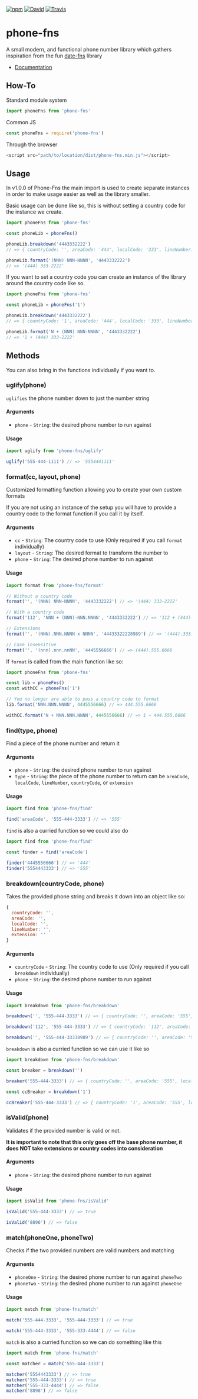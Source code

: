 [![npm](https://img.shields.io/npm/v/phone-fns.svg?style=for-the-badge)](https://www.npmjs.com/package/phone-fns)
[![David](https://img.shields.io/david/dhershman1/phone-fns.svg?style=for-the-badge)](https://david-dm.org/dhershman1/phone-fns)
[![Travis](https://img.shields.io/travis/dhershman1/phone-fns.svg?style=for-the-badge)](https://travis-ci.org/dhershman1/phone-fns)

# phone-fns

A small modern, and functional phone number library which gathers inspiration from the fun [date-fns](https://github.com/date-fns/date-fns) library

- [Documentation](https://www.dusty.codes/phone-fns)

## How-To

Standard module system

```js
import phoneFns from 'phone-fns'
```

Common JS

```js
const phoneFns = require('phone-fns')
```

Through the browser

```js
<script src="path/to/location/dist/phone-fns.min.js"></script>
```

## Usage

In v1.0.0 of Phone-Fns the main import is used to create separate instances in order to make usage easier as well as the library smaller.

Basic usage can be done like so, this is without setting a country code for the instance we create.

```javascript
import phoneFns from 'phone-fns'

const phoneLib = phoneFns()

phoneLib.breakdown('4443332222')
// => { countryCode: '', areaCode: '444', localCode: '333', lineNumber: '2222', extension: '' }

phoneLib.format('(NNN) NNN-NNNN', '4443332222')
// => '(444) 333-2222'
```

If you want to set a country code you can create an instance of the library around the country code like so.

```javascript
import phoneFns from 'phone-fns'

const phoneLib = phoneFns('1')

phoneLib.breakdown('4443332222')
// => { countryCode: '1', areaCode: '444', localCode: '333', lineNumber: '2222', extension: '' }

phoneLib.format('N + (NNN) NNN-NNNN', '4443332222')
// => '1 + (444) 333-2222'
```

## Methods

You can also bring in the functions individually if you want to.

### uglify(phone)

`uglifies` the phone number down to just the number string

#### Arguments

- `phone` - `String`: the desired phone number to run against

#### Usage

```js
import uglify from 'phone-fns/uglify'

uglify('555-444-1111') // => '5554441111'
```

### format(cc, layout, phone)

Customized formatting function allowing you to create your own custom formats

If you are not using an instance of the setup you will have to provide a country code to the format function if you call it by itself.

#### Arguments

- `cc` - `String`: The country code to use (Only required if you call `format` individually)
- `layout` - `String`: The desired format to transform the number to
- `phone` - `String`: The desired phone number to run against

#### Usage

```js
import format from 'phone-fns/format'

// Without a country code
format('', '(NNN) NNN-NNNN', '4443332222') // => '(444) 333-2222'

// With a country code
format('112', 'NNN + (NNN)-NNN.NNNN', '4443332222') // => '112 + (444)-333.2222'

// Extensions
format('', '(NNN).NNN.NNNN x NNNN', '44433322228989') // => '(444).333.2222 x 8989'

// Case insensitive
format('', '(nnn).nnn.nnNN', '4445556666') // => (444).555.6666
```

If `format` is called from the main function like so:

```js
import phoneFns from 'phone-fns'

const lib = phoneFns()
const withCC = phoneFns('1')

// You no longer are able to pass a country code to format
lib.format('NNN.NNN.NNNN', 4445556666) // => 444.555.6666

withCC.format('N + NNN.NNN.NNNN', 4445556666) // => 1 + 444.555.6666
```

### find(type, phone)

Find a piece of the phone number and return it

#### Arguments

- `phone` - `String`: the desired phone number to run against
- `type` - `String`: the piece of the phone number to return can be `areaCode`, `localCode`, `lineNumber`, `countryCode`, or `extension`

#### Usage

```js
import find from 'phone-fns/find'

find('areaCode', '555-444-3333') // => '555'
```

`find` is also a curried function so we could also do

```javascript
import find from 'phone-fns/find'

const finder = find('areaCode')

finder('4445556666') // => '444'
finder('5554443333') // => '555'
```

### breakdown(countryCode, phone)

Takes the provided phone string and breaks it down into an object like so:

```js
{
  countryCode: '',
  areaCode: '',
  localCode: '',
  lineNumber: '',
  extension: ''
}
```

#### Arguments

- `countryCode` - `String`: The country code to use (Only required if you call `breakdown` individually)
- `phone` - `String`: the desired phone number to run against

#### Usage

```js
import breakdown from 'phone-fns/breakdown'

breakdown('', '555-444-3333') // => { countryCode: '', areaCode: '555', localCode: '444', lineNumber: '3333', extension: '' }

breakdown('112', '555-444-3333') // => { countryCode: '112', areaCode: '555', localCode: '444', lineNumber: '3333', extension: '' }

breakdown('', '555-444-33338989') // => { countryCode: '', areaCode: '555', localCode: '444', lineNumber: '3333', extension: '8989' }
```

`breakdown` is also a curried function so we can use it like so

```js
import breakdown from 'phone-fns/breakdown'

const breaker = breakdown('')

breaker('555-444-3333') // => { countryCode: '', areaCode: '555', localCode: '444', lineNumber: '3333', extension: '' }

const ccBreaker = breakdown('1')

ccBreaker('555-444-3333') // => { countryCode: '1', areaCode: '555', localCode: '444', lineNumber: '3333', extension: '' }
```

### isValid(phone)

Validates if the provided number is valid or not.

**It is important to note that this only goes off the base phone number, it does NOT take extensions or country codes into consideration**

#### Arguments

- `phone` - `String`: the desired phone number to run against

#### Usage

```js
import isValid from 'phone-fns/isValid'

isValid('555-444-3333') // => true

isValid('8896') // => false
```

### match(phoneOne, phoneTwo)

Checks if the two provided numbers are valid numbers and matching

#### Arguments

- `phoneOne` - `String`: the desired phone number to run against `phoneTwo`
- `phoneTwo` - `String`: the desired phone number to run against `phoneOne`

#### Usage

```js
import match from 'phone-fns/match'

match('555-444-3333', '555-444-3333') // => true

match('555-444-3333', '555-333-4444') // => false
```

`match` is also a curried function so we can do something like this

```js
import match from 'phone-fns/match'

const matcher = match('555-444-3333')

matcher('5554443333') // => true
matcher('555-444-3333') // => true
matcher('555-333-4444') // => false
matcher('8898') // => false
```
